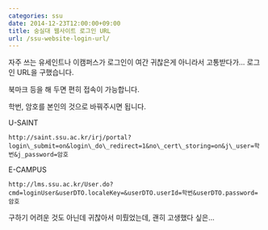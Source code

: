 ```yaml
---
categories: ssu
date: 2014-12-23T12:00:00+09:00
title: 숭실대 웹사이트 로그인 URL
url: /ssu-website-login-url/
---
```


자주 쓰는 유세인트나 이캠퍼스가 로그인이 여간 귀찮은게 아니라서 고통받다가... 로그인 URL을 구했습니다.

북마크 등을 해 두면 편히 접속이 가능합니다.

학번, 암호를 본인의 것으로 바꿔주시면 됩니다.

U-SAINT

	http://saint.ssu.ac.kr/irj/portal?login\_submit=on&login\_do\_redirect=1&no\_cert\_storing=on&j\_user=학번&j_password=암호

E-CAMPUS

	http://lms.ssu.ac.kr/User.do?cmd=loginUser&userDTO.localeKey=&userDTO.userId=학번&userDTO.password=암호

구하기 어려운 것도 아닌데 귀찮아서 미뤘었는데, 괜히 고생했다 싶은...
